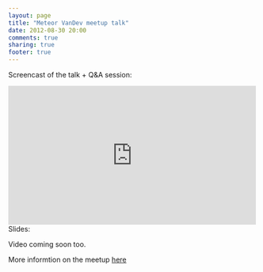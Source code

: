 ```yaml
---
layout: page
title: "Meteor VanDev meetup talk"
date: 2012-08-30 20:00
comments: true
sharing: true
footer: true
---
```


Screencast of the talk + Q&A session:
<iframe src="http://player.vimeo.com/video/49433252" width="500" height="281" frameborder="0" webkitAllowFullScreen mozallowfullscreen allowFullScreen></iframe>

<article>
Slides:
<script async class="speakerdeck-embed" data-id="503f2bafa5952a0002039e88" data-ratio="1.3333333333333333" src="//speakerdeck.com/assets/embed.js"></script>
</article>

Video coming soon too.

More informtion on the meetup [here](www.meetup.com/VanDev/events/75032692/)